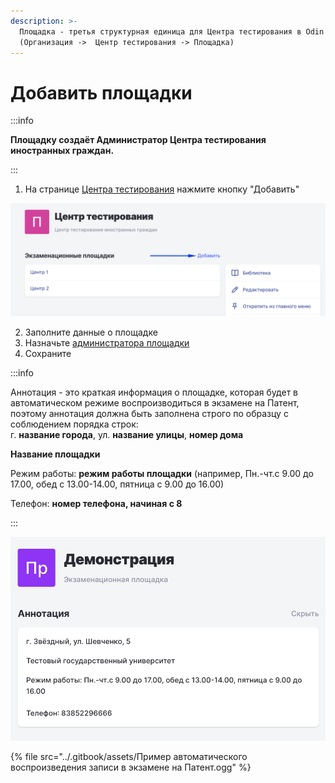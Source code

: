 ```yaml
---
description: >-
  Площадка - третья структурная единица для Центра тестирования в Odin
  (Организация ->  Центр тестирования -> Площадка)
---
```


# Добавить площадки

:::info

**Площадку создаёт Администратор  Центра тестирования иностранных граждан.**

:::

1. На странице [Центра тестирования](https://www.odin.study/ru/Division/Info/2924) нажмите кнопку "Добавить"

![](<../.gitbook/assets/image (223).png>)

2. Заполните данные о площадке
3. Назначьте [администратора площадки](registraciya-sotrudnikov-v-odin.md#kak-naznachit-rol)
4. Сохраните

:::info

Аннотация - это краткая информация о площадке, которая будет в автоматическом режиме воспроизводиться в экзамене на Патент, поэтому аннотация должна быть заполнена строго по образцу с соблюдением порядка строк:\
г. **название города**, ул. **название улицы**, **номер дома**

**Название площадки**

Режим работы:  **режим работы площадки** (например, Пн.-чт.с 9.00 до 17.00, обед с 13.00-14.00, пятница с 9.00 до 16.00)

Телефон: **номер телефона, начиная с 8**

:::

![](<../.gitbook/assets/image (302).png> "Пример заполненной аннотации")

{% file src="../.gitbook/assets/Пример автоматического воспроизведения записи в экзамене на Патент.ogg" %}
